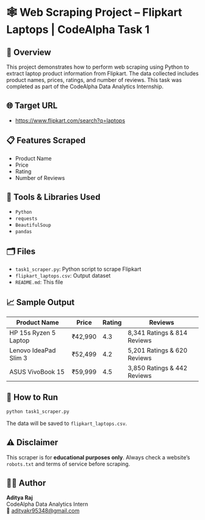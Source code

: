 
# 🕸️ Web Scraping Project – Flipkart Laptops | CodeAlpha Task 1

## 🧾 Overview
This project demonstrates how to perform web scraping using Python to extract laptop product information from Flipkart. The data collected includes product names, prices, ratings, and number of reviews. This task was completed as part of the CodeAlpha Data Analytics Internship.

## 🌐 Target URL
- https://www.flipkart.com/search?q=laptops

## 📋 Features Scraped
- Product Name
- Price
- Rating
- Number of Reviews

## 🧰 Tools & Libraries Used
- `Python`
- `requests`
- `BeautifulSoup`
- `pandas`

## 🗂 Files
- `task1_scraper.py`: Python script to scrape Flipkart
- `flipkart_laptops.csv`: Output dataset
- `README.md`: This file

## 📈 Sample Output
| Product Name                        | Price   | Rating | Reviews                     |
|------------------------------------|---------|--------|-----------------------------|
| HP 15s Ryzen 5 Laptop              | ₹42,990 | 4.3    | 8,341 Ratings & 814 Reviews |
| Lenovo IdeaPad Slim 3             | ₹52,499 | 4.2    | 5,201 Ratings & 620 Reviews |
| ASUS VivoBook 15                   | ₹59,999 | 4.5    | 3,850 Ratings & 442 Reviews |

## 🧪 How to Run
```bash
python task1_scraper.py
```

The data will be saved to `flipkart_laptops.csv`.

## ⚠️ Disclaimer
This scraper is for **educational purposes only**. Always check a website’s `robots.txt` and terms of service before scraping.

## 👨‍💻 Author
**Aditya Raj**  
CodeAlpha Data Analytics Intern  
📧 adityakr95348@gmail.com
